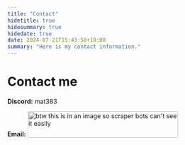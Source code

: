 ```yaml
---
title: "Contact"
hidetitle: true
hidesummary: true
hidedate: true
date: 2024-07-21T15:43:58+10:00
summary: "Here is my contact information."
---
```

# Contact me

**Discord:** mat383

**Email:** <img src="/images/cooltext.gif" alt="btw this is in an image so scraper bots can't see it easily" loading="lazy" height="60px" width="339px" style="display:inline; vertical-align: bottom;"/>